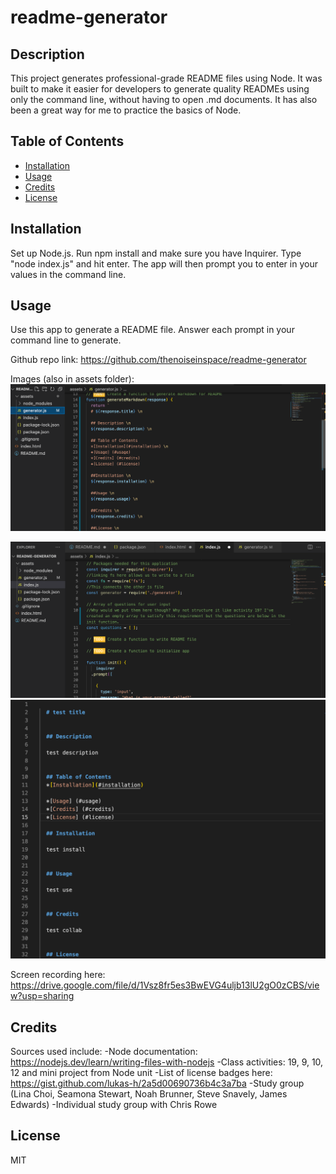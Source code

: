 # readme-generator

## Description

This project generates professional-grade README files using Node. It was built to make it easier for developers to generate quality READMEs using only the command line, without having to open .md documents. It has also been a great way for me to practice the basics of Node. 

## Table of Contents

- [Installation](#installation)
- [Usage](#usage)
- [Credits](#credits)
- [License](#license)

## Installation

Set up Node.js. Run npm install and make sure you have Inquirer. Type "node index.js" and hit enter. The app will then prompt you to enter in your values in the command line. 

## Usage

Use this app to generate a README file. Answer each prompt in your command line to generate. 

Github repo link: https://github.com/thenoiseinspace/readme-generator 

Images (also in assets folder):
<img src="./assets/screenshot1.png">

<img src="./assets/screenshot2.png">

<img src="./assets/screenshot3.png">

Screen recording here: https://drive.google.com/file/d/1Vsz8fr5es3BwEVG4uljb13lU2gO0zCBS/view?usp=sharing 

## Credits

Sources used include:
-Node documentation: https://nodejs.dev/learn/writing-files-with-nodejs
-Class activities: 19, 9, 10, 12 and mini project from Node unit
-List of license badges here: https://gist.github.com/lukas-h/2a5d00690736b4c3a7ba 
-Study group (Lina Choi, Seamona Stewart, Noah Brunner, Steve Snavely, James Edwards)
-Individual study group with Chris Rowe

## License

MIT